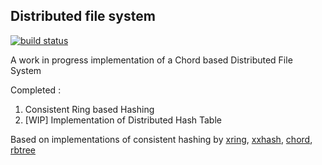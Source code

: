 ## Distributed file system

[![build status](https://travis-ci.org/prannayk/DistributedFileSystem.svg?branch=master)](https://travis-ci.org/prannayk/DistributedFileSystem)

A work in progress implementation of a Chord based Distributed File System

Completed : 
1. Consistent Ring based Hashing
2. [WIP] Implementation of Distributed Hash Table 

Based on implementations of consistent hashing by [xring](https://github.com/arriqaaq/xring), [xxhash](https://github.com/cespare/xxhash), [chord](https://github.com/r-medina/gmaj/blob/82b35fdc07a559af639411b261d1756314f95926/finger.go), [rbtree](https://github.com/arriqaaq/rbt)
